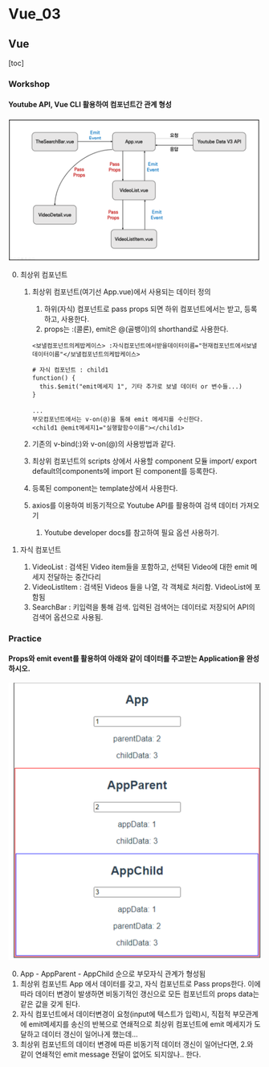 # Vue_03
## Vue
[toc]

### Workshop
#### Youtube API, Vue CLI 활용하여 컴포넌트간 관계 형성

![image-20220511004511674](README.assets/image-20220511004511674.png)

0. 최상위 컴포넌트

   1. 최상위 컴포넌트(여기선 App.vue)에서 사용되는 데이터 정의

      1. 하위(자식) 컴포넌트로 pass props 되면 하위 컴포넌트에서는 받고, 등록하고, 사용한다.
      2. props는 :(콜론), emit은 @(골뱅이)의 shorthand로 사용한다.

      ```vue
      <보낼컴포넌트의케밥케이스> :자식컴포넌트에서받을데이터이름="현재컴포넌트에서보낼데이터이름"</보낼컴포넌트의케밥케이스>
      ```

      ```vue
      # 자식 컴포넌트 : child1
      function() {
      	this.$emit("emit메세지 1", 기타 추가로 보낼 데이터 or 변수들...)
      }
      
      ...
      부모컴포넌트에서는 v-on(@)을 통해 emit 메세지를 수신한다.
      <child1 @emit메세지1="실행할함수이름"></child1>
      ```

   2. 기존의 v-bind(:)와 v-on(@)의 사용방법과 같다.

   3. 최상위 컴포넌트의 scripts 상에서 사용할 component 모듈 import/ export default의components에 import 된 component를 등록한다.

   4. 등록된 component는 template상에서 사용한다.

   5. axios를 이용하여 비동기적으로 Youtube API를 활용하여 검색 데이터 가져오기

      1. Youtube developer docs를 참고하여 필요 옵션 사용하기.

1. 자식 컴포넌트

   1. VideoList : 검색된 Video item들을 포함하고, 선택된 Video에 대한 emit 메세지 전달하는 중간다리
   2. VideoListItem : 검색된 Videos 들을 나열, 각 객체로 처리함. VideoList에 포함됨
   3. SearchBar : 키입력을 통해 검색. 입력된 검색어는 데이터로 저장되어 API의 검색어 옵션으로 사용됨.
   
   

### Practice

#### Props와 emit event를 활용하여 아래와 같이 데이터를 주고받는 Application을 완성하시오. 
![image-20220511011807093](README.assets/image-20220511011807093.png)

0. App - AppParent - AppChild 순으로 부모자식 관계가 형성됨
1. 최상위 컴포넌트 App 에서 데이터를 갖고, 자식 컴포넌트로 Pass props한다. 이에 따라 데이터 변경이 발생하면 비동기적인 갱신으로 모든 컴포넌트의 props data는 같은 값을 갖게 된다.
2. 자식 컴포넌트에서 데이터변경이 요청(input에 텍스트가 입력)시, 직접적 부모관계에 emit메세지를 송신의 반복으로 연쇄적으로 최상위 컴포넌트에 emit 메세지가 도달하고 데이터 갱신이 일어나게 했는데...
3. 최상위 컴포넌트의 데이터 변경에 따른 비동기적 데이터 갱신이 일어난다면, 2.와 같이 연쇄적인 emit message 전달이 없어도 되지않나.. 한다.
